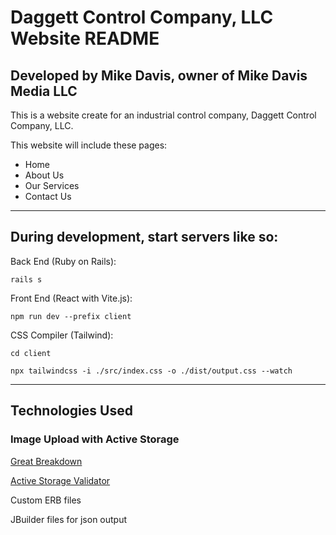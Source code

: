 # Daggett Control Company, LLC Website README

## Developed by Mike Davis, owner of Mike Davis Media LLC

This is a website create for an industrial control company, Daggett Control Company, LLC.

This website will include these pages:

- Home
- About Us
- Our Services
- Contact Us

---

## During development, start servers like so:

Back End (Ruby on Rails):

`rails s`

Front End (React with Vite.js):

`npm run dev --prefix client`

CSS Compiler (Tailwind):

`cd client`

`npx tailwindcss -i ./src/index.css -o ./dist/output.css --watch`

---

## Technologies Used

### Image Upload with Active Storage

[Great Breakdown](https://youtu.be/1cw6qO1EYGw)

[Active Storage Validator](https://github.com/aki77/activestorage-validator)

Custom ERB files

JBuilder files for json output